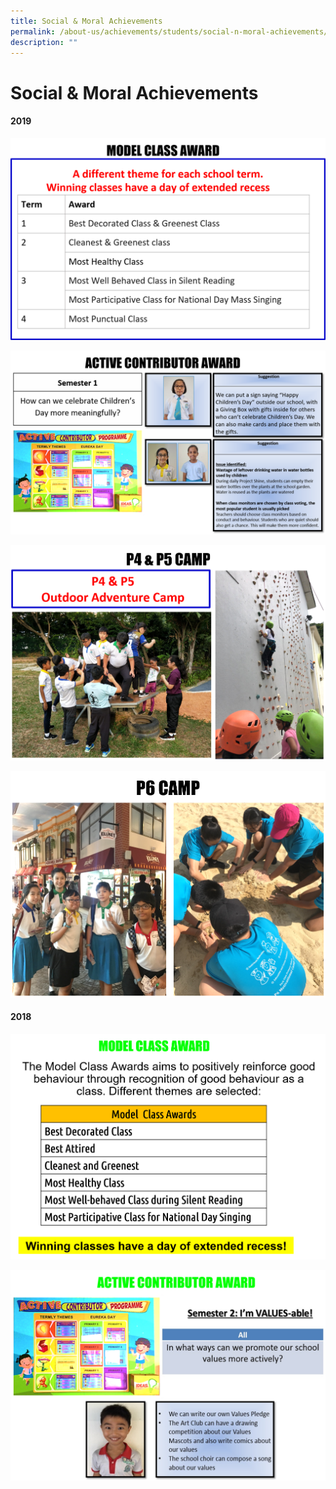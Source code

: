 ```yaml
---
title: Social & Moral Achievements
permalink: /about-us/achievements/students/social-n-moral-achievements/
description: ""
---
```

# **Social & Moral Achievements**

#### 2019

![](/images/Picture21.png)

![](/images/Picture22.png)

![](/images/Picture23.png)

![](/images/Picture24.png)

#### 2018

![](/images/Picture30.png)

![](/images/Picture31.png)